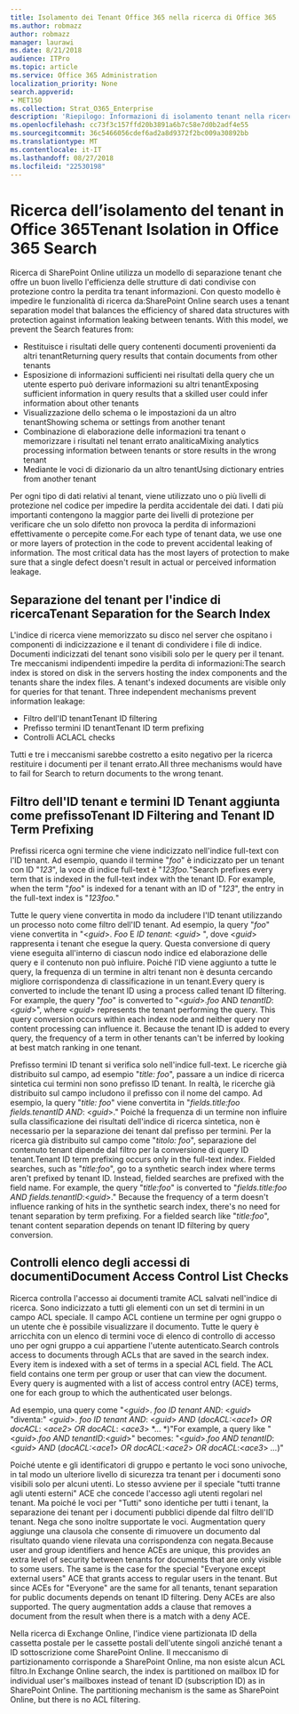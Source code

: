 ```yaml
---
title: Isolamento dei Tenant Office 365 nella ricerca di Office 365
ms.author: robmazz
author: robmazz
manager: laurawi
ms.date: 8/21/2018
audience: ITPro
ms.topic: article
ms.service: Office 365 Administration
localization_priority: None
search.appverid:
- MET150
ms.collection: Strat_O365_Enterprise
description: 'Riepilogo: Informazioni di isolamento tenant nella ricerca di Office 365.'
ms.openlocfilehash: cc73f3c157ffd20b3891a6b7c58e7d0b2adf4e55
ms.sourcegitcommit: 36c5466056cdef6ad2a8d9372f2bc009a30892bb
ms.translationtype: MT
ms.contentlocale: it-IT
ms.lasthandoff: 08/27/2018
ms.locfileid: "22530198"
---
```

# <a name="tenant-isolation-in-office-365-search"></a><span data-ttu-id="a7c04-103">Ricerca dell’isolamento del tenant in Office 365</span><span class="sxs-lookup"><span data-stu-id="a7c04-103">Tenant Isolation in Office 365 Search</span></span>
<span data-ttu-id="a7c04-p101">Ricerca di SharePoint Online utilizza un modello di separazione tenant che offre un buon livello l'efficienza delle strutture di dati condivise con protezione contro la perdita tra tenant informazioni. Con questo modello è impedire le funzionalità di ricerca da:</span><span class="sxs-lookup"><span data-stu-id="a7c04-p101">SharePoint Online search uses a tenant separation model that balances the efficiency of shared data structures with protection against information leaking between tenants. With this model, we prevent the Search features from:</span></span>
- <span data-ttu-id="a7c04-106">Restituisce i risultati delle query contenenti documenti provenienti da altri tenant</span><span class="sxs-lookup"><span data-stu-id="a7c04-106">Returning query results that contain documents from other tenants</span></span>
- <span data-ttu-id="a7c04-107">Esposizione di informazioni sufficienti nei risultati della query che un utente esperto può derivare informazioni su altri tenant</span><span class="sxs-lookup"><span data-stu-id="a7c04-107">Exposing sufficient information in query results that a skilled user could infer information about other tenants</span></span>
- <span data-ttu-id="a7c04-108">Visualizzazione dello schema o le impostazioni da un altro tenant</span><span class="sxs-lookup"><span data-stu-id="a7c04-108">Showing schema or settings from another tenant</span></span>
- <span data-ttu-id="a7c04-109">Combinazione di elaborazione delle informazioni tra tenant o memorizzare i risultati nel tenant errato analitica</span><span class="sxs-lookup"><span data-stu-id="a7c04-109">Mixing analytics processing information between tenants or store results in the wrong tenant</span></span>
- <span data-ttu-id="a7c04-110">Mediante le voci di dizionario da un altro tenant</span><span class="sxs-lookup"><span data-stu-id="a7c04-110">Using dictionary entries from another tenant</span></span>

<span data-ttu-id="a7c04-p102">Per ogni tipo di dati relativi al tenant, viene utilizzato uno o più livelli di protezione nel codice per impedire la perdita accidentale dei dati. I dati più importanti contengono la maggior parte dei livelli di protezione per verificare che un solo difetto non provoca la perdita di informazioni effettivamente o percepite come.</span><span class="sxs-lookup"><span data-stu-id="a7c04-p102">For each type of tenant data, we use one or more layers of protection in the code to prevent accidental leaking of information. The most critical data has the most layers of protection to make sure that a single defect doesn't result in actual or perceived information leakage.</span></span>

## <a name="tenant-separation-for-the-search-index"></a><span data-ttu-id="a7c04-113">Separazione del tenant per l'indice di ricerca</span><span class="sxs-lookup"><span data-stu-id="a7c04-113">Tenant Separation for the Search Index</span></span>
<span data-ttu-id="a7c04-p103">L'indice di ricerca viene memorizzato su disco nel server che ospitano i componenti di indicizzazione e il tenant di condividere i file di indice. Documenti indicizzati del tenant sono visibili solo per le query per il tenant. Tre meccanismi indipendenti impedire la perdita di informazioni:</span><span class="sxs-lookup"><span data-stu-id="a7c04-p103">The search index is stored on disk in the servers hosting the index components and the tenants share the index files. A tenant's indexed documents are visible only for queries for that tenant. Three independent mechanisms prevent information leakage:</span></span>
- <span data-ttu-id="a7c04-117">Filtro dell'ID tenant</span><span class="sxs-lookup"><span data-stu-id="a7c04-117">Tenant ID filtering</span></span>
- <span data-ttu-id="a7c04-118">Prefisso termini ID tenant</span><span class="sxs-lookup"><span data-stu-id="a7c04-118">Tenant ID term prefixing</span></span>
- <span data-ttu-id="a7c04-119">Controlli ACL</span><span class="sxs-lookup"><span data-stu-id="a7c04-119">ACL checks</span></span>

<span data-ttu-id="a7c04-120">Tutti e tre i meccanismi sarebbe costretto a esito negativo per la ricerca restituire i documenti per il tenant errato.</span><span class="sxs-lookup"><span data-stu-id="a7c04-120">All three mechanisms would have to fail for Search to return documents to the wrong tenant.</span></span>

## <a name="tenant-id-filtering-and-tenant-id-term-prefixing"></a><span data-ttu-id="a7c04-121">Filtro dell'ID tenant e termini ID Tenant aggiunta come prefisso</span><span class="sxs-lookup"><span data-stu-id="a7c04-121">Tenant ID Filtering and Tenant ID Term Prefixing</span></span>
<span data-ttu-id="a7c04-p104">Prefissi ricerca ogni termine che viene indicizzato nell'indice full-text con l'ID tenant. Ad esempio, quando il termine "*foo*" è indicizzato per un tenant con ID "*123*", la voce di indice full-text è "*123foo.*"</span><span class="sxs-lookup"><span data-stu-id="a7c04-p104">Search prefixes every term that is indexed in the full-text index with the tenant ID. For example, when the term "*foo*" is indexed for a tenant with an ID of "*123*", the entry in the full-text index is "*123foo.*"</span></span>

<span data-ttu-id="a7c04-p105">Tutte le query viene convertita in modo da includere l'ID tenant utilizzando un processo noto come filtro dell'ID tenant. Ad esempio, la query "*foo*" viene convertita in "<*guid*>. *Foo* E *ID tenant*: <*guid*> ", dove <*guid*> rappresenta i tenant che esegue la query. Questa conversione di query viene eseguita all'interno di ciascun nodo indice ed elaborazione delle query e il contenuto non può influire. Poiché l'ID viene aggiunto a tutte le query, la frequenza di un termine in altri tenant non è desunta cercando migliore corrispondenza di classificazione in un tenant.</span><span class="sxs-lookup"><span data-stu-id="a7c04-p105">Every query is converted to include the tenant ID using a process called tenant ID filtering. For example, the query "*foo*" is converted to "<*guid*>.*foo* AND *tenantID*:<*guid*>", where <*guid*> represents the tenant performing the query. This query conversion occurs within each index node and neither query nor content processing can influence it. Because the tenant ID is added to every query, the frequency of a term in other tenants can't be inferred by looking at best match ranking in one tenant.</span></span>

<span data-ttu-id="a7c04-p106">Prefisso termini ID tenant si verifica solo nell'indice full-text. Le ricerche già distribuito sul campo, ad esempio "*title: foo*", passare a un indice di ricerca sintetica cui termini non sono prefisso ID tenant. In realtà, le ricerche già distribuito sul campo includono il prefisso con il nome del campo. Ad esempio, la query "*title: foo*" viene convertita in "*fields.title:foo fields.tenantID AND*: <*guid*>." Poiché la frequenza di un termine non influire sulla classificazione dei risultati dell'indice di ricerca sintetica, non è necessario per la separazione dei tenant dal prefisso per termini. Per la ricerca già distribuito sul campo come "*titolo: foo*", separazione del contenuto tenant dipende dal filtro per la conversione di query ID tenant.</span><span class="sxs-lookup"><span data-stu-id="a7c04-p106">Tenant ID term prefixing occurs only in the full-text index. Fielded searches, such as "*title:foo*", go to a synthetic search index where terms aren't prefixed by tenant ID. Instead, fielded searches are prefixed with the field name. For example, the query "*title:foo*" is converted to "*fields.title:foo AND fields.tenantID*:<*guid*>." Because the frequency of a term doesn't influence ranking of hits in the synthetic search index, there's no need for tenant separation by term prefixing. For a fielded search like "*title:foo*", tenant content separation depends on tenant ID filtering by query conversion.</span></span>

## <a name="document-access-control-list-checks"></a><span data-ttu-id="a7c04-134">Controlli elenco degli accessi di documenti</span><span class="sxs-lookup"><span data-stu-id="a7c04-134">Document Access Control List Checks</span></span>
<span data-ttu-id="a7c04-p107">Ricerca controlla l'accesso ai documenti tramite ACL salvati nell'indice di ricerca. Sono indicizzato a tutti gli elementi con un set di termini in un campo ACL speciale. Il campo ACL contiene un termine per ogni gruppo o un utente che è possibile visualizzare il documento. Tutte le query è arricchita con un elenco di termini voce di elenco di controllo di accesso uno per ogni gruppo a cui appartiene l'utente autenticato.</span><span class="sxs-lookup"><span data-stu-id="a7c04-p107">Search controls access to documents through ACLs that are saved in the search index. Every item is indexed with a set of terms in a special ACL field. The ACL field contains one term per group or user that can view the document. Every query is augmented with a list of access control entry (ACE) terms, one for each group to which the authenticated user belongs.</span></span>

<span data-ttu-id="a7c04-139">Ad esempio, una query come "<*guid*>. *foo ID tenant AND*: <*guid*> "diventa:" <*guid*>. *foo ID tenant AND*: <*guid*> *AND* (*docACL:*<*ace1*> *OR docACL*: <*ace2*> *OR docACL*: <*ace3*> *... *)"</span><span class="sxs-lookup"><span data-stu-id="a7c04-139">For example, a query like "<*guid*>.*foo AND tenantID*:<*guid*>" becomes: "<*guid*>.*foo AND tenantID*:<*guid*> *AND* (*docACL:*<*ace1*> *OR docACL*:<*ace2*> *OR docACL*:<*ace3*> *...*)"</span></span>

<span data-ttu-id="a7c04-p108">Poiché utente e gli identificatori di gruppo e pertanto le voci sono univoche, in tal modo un ulteriore livello di sicurezza tra tenant per i documenti sono visibili solo per alcuni utenti. Lo stesso avviene per il speciale "tutti tranne agli utenti esterni" ACE che concede l'accesso agli utenti regolari nel tenant. Ma poiché le voci per "Tutti" sono identiche per tutti i tenant, la separazione dei tenant per i documenti pubblici dipende dal filtro dell'ID tenant. Nega che sono inoltre supportate le voci. Augmentation query aggiunge una clausola che consente di rimuovere un documento dal risultato quando viene rilevata una corrispondenza con negata.</span><span class="sxs-lookup"><span data-stu-id="a7c04-p108">Because user and group identifiers and hence ACEs are unique, this provides an extra level of security between tenants for documents that are only visible to some users. The same is the case for the special "Everyone except external users" ACE that grants access to regular users in the tenant. But since ACEs for "Everyone" are the same for all tenants, tenant separation for public documents depends on tenant ID filtering. Deny ACEs are also supported. The query augmentation adds a clause that removes a document from the result when there is a match with a deny ACE.</span></span>

<span data-ttu-id="a7c04-p109">Nella ricerca di Exchange Online, l'indice viene partizionata ID della cassetta postale per le cassette postali dell'utente singoli anziché tenant a ID sottoscrizione come SharePoint Online. Il meccanismo di partizionamento corrisponde a SharePoint Online, ma non esiste alcun ACL filtro.</span><span class="sxs-lookup"><span data-stu-id="a7c04-p109">In Exchange Online search, the index is partitioned on mailbox ID for individual user's mailboxes instead of tenant ID (subscription ID) as in SharePoint Online. The partitioning mechanism is the same as SharePoint Online, but there is no ACL filtering.</span></span>
